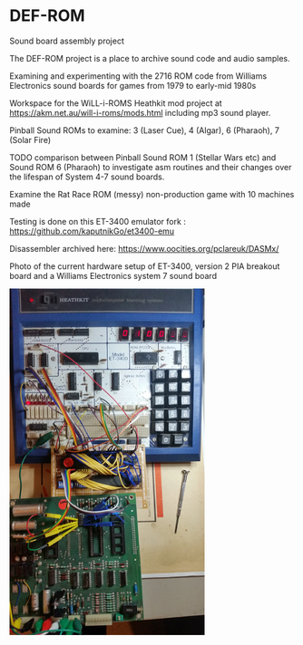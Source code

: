 # DEF-ROM
Sound board assembly project

The DEF-ROM project is a place to archive sound code and audio samples.

Examining and experimenting with the 2716 ROM code from Williams Electronics sound boards for games from 1979 to early-mid 1980s

Workspace for the WiLL-i-ROMS Heathkit mod project at https://akm.net.au/will-i-roms/mods.html including mp3 sound player.

Pinball Sound ROMs to examine: 3 (Laser Cue), 4 (Algar), 6 (Pharaoh), 7 (Solar Fire)

TODO comparison between Pinball Sound ROM 1 (Stellar Wars etc) and Sound ROM 6 (Pharaoh) to investigate asm routines and their changes over the lifespan of System 4-7 sound boards. 

Examine the Rat Race ROM (messy) non-production game with 10 machines made

Testing is done on this ET-3400 emulator fork : https://github.com/kaputnikGo/et3400-emu

Disassembler archived here: https://www.oocities.org/pclareuk/DASMx/

Photo of the current hardware setup of ET-3400, version 2 PIA breakout board and a Williams Electronics system 7 sound board

<img src="https://github.com/kaputnikGo/DEF-ROM/blob/master/Def-Rom-hardware.jpg" height="612px" />
